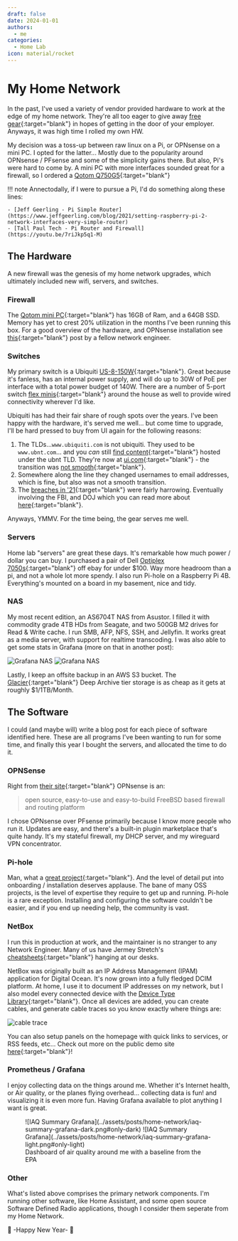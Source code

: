 ```yaml
---
draft: false
date: 2024-01-01
authors:
  - me
categories:
  - Home Lab
icon: material/rocket
---
```


# My Home Network
In the past, I've used a variety of vendor provided hardware to work at the edge of my home network. 
They're all too eager to give away [free gear](https://www.juniper.net/us/en/forms/free-gear.html){:target="blank"} 
in hopes of getting in the door of your employer. Anyways, it was high time I rolled my own HW.  

My decision was a toss-up between raw linux on a Pi, or OPNsense on a mini PC. I opted for the latter... 
Mostly due to the popularity around OPNsense / PFsense and some of the simplicity gains there. But also, Pi's 
were hard to come by. A mini PC with more interfaces sounded great for a firewall, so I ordered a [Qotom Q750G5](https://www.amazon.com/Advanced-Firewall-Qotom-Mini-PC-Q750G5/dp/B0B28XWWHK){:target="blank"}

<!-- more -->

!!! note
    Annectodally, if I were to pursue a Pi, I'd do something along these lines:  

    - [Jeff Geerling - Pi Simple Router](https://www.jeffgeerling.com/blog/2021/setting-raspberry-pi-2-network-interfaces-very-simple-router)  
    - [Tall Paul Tech - Pi Router and Firewall](https://youtu.be/7riJkp5q1-M)

## The Hardware
A new firewall was the genesis of my home network upgrades, which ultimately included new wifi, servers, and switches.

### Firewall
The [Qotom mini PC](https://www.amazon.com/Advanced-Firewall-Qotom-Mini-PC-Q750G5/dp/B0B28XWWHK){:target="blank"} has 16GB of Ram, and a 64GB SSD. Memory has yet to crest 20% utilization in the months I've been running this box. For a good overview of the hardware, and OPNsense installation see [this](https://0x2142.com/opnsense-qotom-q750gs/){:target="blank"} post by a fellow network engineer.

### Switches
My primary switch is a Ubiquiti [US-8-150W](https://store.ui.com/us/en/collections/unifi-switching-utility-hi-power-poe/products/us-8-150w){:target="blank"}. Great because it's fanless, has an internal power supply, and will do up to 30W of PoE per interface with a total power budget of 140W. There are a number of 5-port switch [flex minis](https://store.ui.com/us/en/collections/unifi-switching-utility-mini/products/usw-flex-mini){:target="blank"} around the house as well to provide wired connectivity wherever I'd like.  

Ubiquiti has had their fair share of rough spots over the years. I've been happy with the hardware, it's served me well... but come time to upgrade, I'll be hard pressed to buy from UI again for the following reasons: 

1. The TLDs...`www.ubiquiti.com` is not ubiquiti. They used to be `www.ubnt.com`... and you *can* still [find content](https://dl.ubnt.com/datasheets/unifi/UniFi_AP_DS.pdf){:target="blank"} hosted under the ubnt TLD. They're now at [ui.com](https://ui.com){:target="blank"} - the transition was [not smooth](https://community.ui.com/questions/UBNT-com-Changed-to-UI-com/491f0b28-4d2e-4dbd-9e83-72a10f1ddf50){:target="blank"}.
2. Somewhere along the line they changed usernames to email addresses, which is fine, but also was not a smooth transition. 
3. The [breaches in '21](https://community.ui.com/questions/Account-Notification/96467115-49b5-4dd6-9517-f8cdbf6906f3){:target="blank"} were fairly harrowing. Eventually involving the FBI, and DOJ which you can read more about [here](https://www.justice.gov/usao-sdny/pr/former-employee-technology-company-charged-stealing-confidential-data-and-extorting){:target="blank"}.

Anyways, YMMV. For the time being, the gear serves me well.

### Servers
Home lab "servers" are great these days. It's remarkable how much power / dollar you can buy. I purchased a pair of Dell [Optiplex 7050s](https://www.ebay.com/itm/195677048964?mkcid=16&mkevt=1&mkrid=711-127632-2357-0&ssspo=wBRUG_j0TW-&sssrc=2047675&ssuid=przliihetvw&widget_ver=artemis&media=COPY){:target="blank"} off ebay for under $100. Way more headroom than a pi, and not a whole lot more spendy. I also run Pi-hole on a Raspberry Pi 4B. Everything's mounted on a board in my basement, nice and tidy.

### NAS
My most recent edition, an AS6704T NAS from Asustor. I filled it with commodity grade 4TB HDs from Seagate, and two 500GB M2 drives for Read & Write cache. I run SMB, AFP, NFS, SSH, and Jellyfin. It works great as a media server, with support for realtime transcoding. I was also able to get some stats in Grafana (more on that in another post):

![Grafana NAS](../assets/posts/home-network/nas-grafana-dark.png#only-dark)
![Grafana NAS](../assets/posts/home-network/nas-grafana-light.png#only-light)

Lastly, I keep an offsite backup in an AWS S3 bucket. The [Glacier](https://aws.amazon.com/s3/storage-classes/glacier/){:target="blank"} Deep Archive tier storage is as cheap as it gets at roughly $1/1TB/Month.

## The Software
I could (and maybe will) write a blog post for each piece of software identified here. These are all programs I've been wanting to run for some time, and finally this year I bought the servers, and allocated the time to do it.

### OPNSense
Right from [their site](https://opnsense.org/about/about-opnsense/){:target="blank"} OPNsense is an:
> open source, easy-to-use and easy-to-build FreeBSD based firewall and routing platform  

I chose OPNsense over PFsense primarily because I know more people who run it. Updates are easy, and there's a built-in plugin marketplace that's quite handy. It's my stateful firewall, my DHCP server, and my wireguard VPN concentrator.

### Pi-hole
Man, what a [great project](https://pi-hole.net){:target="blank"}. And the level of detail put into onboarding / installation deserves applause. The bane of many OSS projects, is the level of expertise they require to get up and running. Pi-hole is a rare exception. Installing and configuring the software couldn't be easier, and if you end up needing help, the community is vast.

### NetBox
I run this in production at work, and the maintainer is no stranger to any Network Engineer. Many of us have Jermey Stretch's [cheatsheets](https://packetlife.net/library/cheat-sheets/){:target="blank"} hanging at our desks.

NetBox was originally built as an IP Address Management (IPAM) application for Digital Ocean. It's now grown into a fully fledged DCIM platform. At home, I use it to document IP addresses on my network, but I also model every connected device with the [Device Type Library](https://github.com/netbox-community/devicetype-library){:target="blank"}. Once all devices are added, you can create cables, and generate cable traces so you know exactly where things are:

![cable trace](../assets/posts/home-network/cable-trace.svg)

You can also setup panels on the homepage with quick links to services, or RSS feeds, etc... Check out more on the public demo site [here](https://demo.netbox.dev/){:target="blank"}!

### Prometheus / Grafana
I enjoy collecting data on the things around me. Whether it's Internet health, or Air quality, or the planes flying overhead... collecting data is fun! and visualizing it is even more fun. Having Grafana available to plot anything I want is great.
<figure markdown>
  ![IAQ Summary Grafana](../assets/posts/home-network/iaq-summary-grafana-dark.png#only-dark)
  ![IAQ Summary Grafana](../assets/posts/home-network/iaq-summary-grafana-light.png#only-light)
  <figcaption>Dashboard of air quality around me with a baseline from the EPA</figcaption>
</figure>

### Other
What's listed above comprises the primary network components. I'm running other software, like Home Assistant, and some open source Software Defined Radio applications, though I consider them seperate from my Home Network.

🎉 -Happy New Year- 🎉

